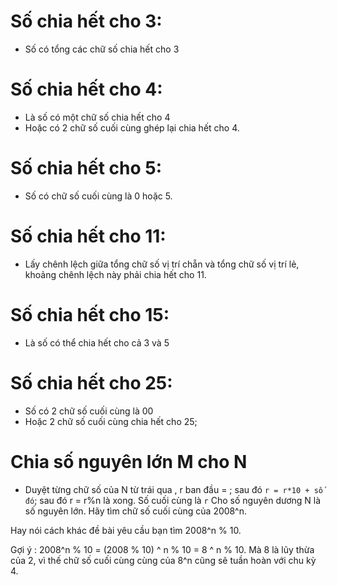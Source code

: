 # Số chia hết cho 3:
- Số có tổng các chữ số chia hết cho 3
# Số chia hết cho 4:
- Là số có một chữ số chia hết cho 4
- Hoặc có 2 chữ số cuối cùng ghép lại chia hết cho 4.
# Số chia hết cho 5:
- Số có chữ số cuối cùng là 0 hoặc 5.
# Số chia hết cho 11:
- Lấy chênh lệch giữa tổng chữ số vị trí chẵn và tổng chữ số vị trí lẻ, khoảng chênh lệch này phải chia hết cho 11.
# Số chia hết cho 15:
- Là số có thể chia hết cho cả 3 và 5
# Số chia hết cho 25:
- Số có 2 chữ số cuối cùng là 00
- Hoặc 2 chữ số cuối cùng chia hết cho 25;

# Chia số nguyên lớn M cho N
- Duyệt từng chữ số của N từ trái qua , r ban đầu = ; sau đó
`r = r*10 + số đó`; sau đó r = r%n là xong. Số cuối cùng là `r`
Cho số nguyên dương N là số nguyên lớn. Hãy tìm chữ số cuối cùng của 2008^n.

Hay nói cách khác đề bài yêu cầu bạn tìm 2008^n % 10.

Gợi ý : 2008^n % 10 = (2008 % 10) ^ n % 10 = 8 ^ n % 10. Mà 8 là lũy thừa của 2, vì thế chữ số cuối cùng cùng của 8^n cũng sẽ tuần hoàn với chu kỳ 4.
